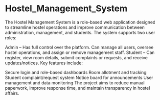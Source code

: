 # Hostel_Management_System
The Hostel Management System is a role-based web application designed to streamline hostel operations and improve communication between administration, management, and students. The system supports two user roles:

Admin – Has full control over the platform. Can manage all users, oversee hostel operations, and assign or remove management staff.
Student – Can register, view room details, submit complaints or requests, and receive updates/notices.
Key features include:

Secure login and role-based dashboards
Room allotment and tracking
Student complaint/request system
Notice board for announcements
User management and data monitoring
The project aims to reduce manual paperwork, improve response time, and maintain transparency in hostel affairs.

